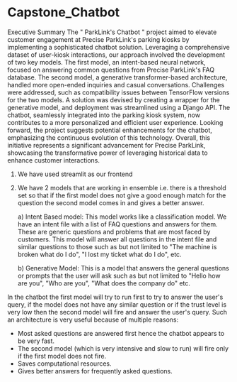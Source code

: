 # Capstone_Chatbot
Executive Summary
The " ParkLink's Chatbot " project aimed to elevate customer engagement at Precise ParkLink's parking kiosks by implementing a sophisticated chatbot solution. Leveraging a comprehensive dataset of user-kiosk interactions, our approach involved the development of two key models.
The first model, an intent-based neural network, focused on answering common questions from Precise ParkLink's FAQ database. The second model, a generative transformer-based architecture, handled more open-ended inquiries and casual conversations.
Challenges were addressed, such as compatibility issues between TensorFlow versions for the two models. A solution was devised by creating a wrapper for the generative model, and deployment was streamlined using a Django API. The chatbot, seamlessly integrated into the parking kiosk system, now contributes to a more personalized and efficient user experience.
Looking forward, the project suggests potential enhancements for the chatbot, emphasizing the continuous evolution of this technology. Overall, this initiative represents a significant advancement for Precise ParkLink, showcasing the transformative power of leveraging historical data to enhance customer interactions.

1) We have used streamlit as our frontend
2) We have 2 models that are working in ensemble i.e. there is a threshold set so that if the first model does not give a good enough match for the question the second model comes in and gives a better answer.

   a) Intent Based model: This model works like a classification model. We have an intent file with a list of FAQ questions and answers for them. These are generic questions and problems that are most faced by customers. This model will answer all questions in the intent file and similar questions to those such as but not limited to "The machine is broken what do I do", "I lost my ticket what do I do", etc.

   b) Generative Model: This is a model that answers the general questions or prompts that the user will ask such as but not limited to "Hello how are you", "Who are you", "What does the company do" etc.

In the chatbot the first model will try to run first to try to answer the user's query, if the model does not have any similar question or if the trust level is very low then the second model will fire and answer the user's query.
Such an architecture is very useful because of multiple reasons:
  - Most asked questions are answered first hence the chatbot appears to be very fast.
  - The second model (which is very intensive and slow to run) will fire only if the first model does not fire.
  - Saves computational resources.
  - Gives better answers for frequently asked questions.

